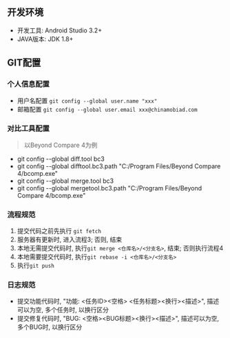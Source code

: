 ## 开发环境

- 开发工具: Android Studio 3.2+
- JAVA版本: JDK 1.8+

## GIT配置

### 个人信息配置

- 用户名配置 `git config --global user.name "xxx"`
- 邮箱配置 `git config --global user.email xxx@chinamobiad.com`

### 对比工具配置

> 以Beyond Compare 4为例

- git config --global diff.tool bc3
- git config --global difftool.bc3.path "C:/Program Files/Beyond Compare 4/bcomp.exe"
- git config --global merge.tool bc3
- git config --global mergetool.bc3.path "C:/Program Files/Beyond Compare 4/bcomp.exe"

### 流程规范

1. 提交代码之前先执行 `git fetch`
2. 服务器有更新时, 进入流程3; 否则, 结束
3. 本地无需提交代码时, 执行`git merge <仓库名>/<分支名>`, 结束; 否则执行流程4
4. 本地需要提交代码时, 执行`git rebase -i <仓库名>/<分支名>`
5. 执行`git push`

### 日志规范

- 提交功能代码时, "功能: <任务ID><空格> <任务标题><换行><描述>", 描述可以为空, 多个任务时, 以换行区分
- 提交修复代码时, "BUG: <BUG ID><空格><BUG标题><换行><描述>", 描述可以为空, 多个BUG时, 以换行区分